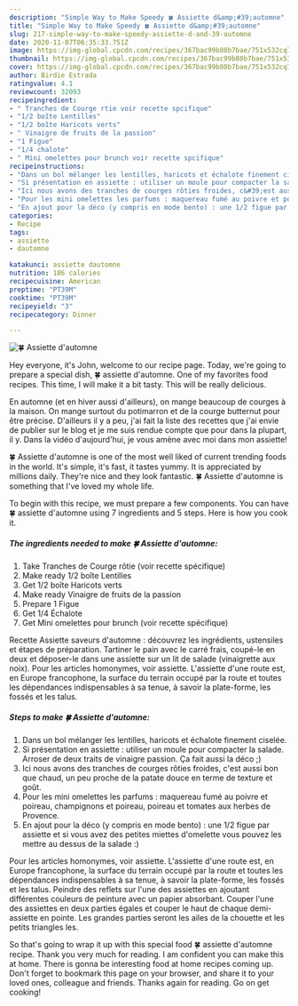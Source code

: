 ```yaml
---
description: "Simple Way to Make Speedy 🍀 Assiette d&amp;#39;automne"
title: "Simple Way to Make Speedy 🍀 Assiette d&amp;#39;automne"
slug: 217-simple-way-to-make-speedy-assiette-d-and-39-automne
date: 2020-11-07T06:35:33.751Z
image: https://img-global.cpcdn.com/recipes/367bac99b80b7bae/751x532cq70/🍀-assiette-dautomne-photo-principale-de-la-recette.jpg
thumbnail: https://img-global.cpcdn.com/recipes/367bac99b80b7bae/751x532cq70/🍀-assiette-dautomne-photo-principale-de-la-recette.jpg
cover: https://img-global.cpcdn.com/recipes/367bac99b80b7bae/751x532cq70/🍀-assiette-dautomne-photo-principale-de-la-recette.jpg
author: Birdie Estrada
ratingvalue: 4.1
reviewcount: 32093
recipeingredient:
- " Tranches de Courge rtie voir recette spcifique"
- "1/2 boîte Lentilles"
- "1/2 boîte Haricots verts"
- " Vinaigre de fruits de la passion"
- "1 Figue"
- "1/4 chalote"
- " Mini omelettes pour brunch voir recette spcifique"
recipeinstructions:
- "Dans un bol mélanger les lentilles, haricots et échalote finement ciselée."
- "Si présentation en assiette : utiliser un moule pour compacter la salade. Arroser de deux traits de vinaigre passion. Ça fait aussi la déco ;)"
- "Ici nous avons des tranches de courges rôties froides, c&#39;est aussi bon que chaud, un peu proche de la patate douce en terme de texture et goût."
- "Pour les mini omelettes les parfums : maquereau fumé au poivre et poireau, champignons et poireau, poireau et tomates aux herbes de Provence."
- "En ajout pour la déco (y compris en mode bento) : une 1/2 figue par assiette et si vous avez des petites miettes d&#39;omelette vous pouvez les mettre au dessus de la salade :)"
categories:
- Recipe
tags:
- assiette
- dautomne

katakunci: assiette dautomne 
nutrition: 186 calories
recipecuisine: American
preptime: "PT39M"
cooktime: "PT39M"
recipeyield: "3"
recipecategory: Dinner

---
```



![🍀 Assiette d&#39;automne](https://img-global.cpcdn.com/recipes/367bac99b80b7bae/751x532cq70/🍀-assiette-dautomne-photo-principale-de-la-recette.jpg)

Hey everyone, it's John, welcome to our recipe page. Today, we're going to prepare a special dish, 🍀 assiette d&#39;automne. One of my favorites food recipes. This time, I will make it a bit tasty. This will be really delicious.

En automne (et en hiver aussi d&#39;ailleurs), on mange beaucoup de courges à la maison. On mange surtout du potimarron et de la courge butternut pour être précise. D&#39;ailleurs il y a peu, j&#39;ai fait la liste des recettes que j&#39;ai envie de publier sur le blog et je me suis rendue compte que pour dans la plupart, il y. Dans la vidéo d&#39;aujourd&#39;hui, je vous amène avec moi dans mon assiette!

🍀 Assiette d&#39;automne is one of the most well liked of current trending foods in the world. It's simple, it's fast, it tastes yummy. It is appreciated by millions daily. They're nice and they look fantastic. 🍀 Assiette d&#39;automne is something that I've loved my whole life.


To begin with this recipe, we must prepare a few components. You can have 🍀 assiette d&#39;automne using 7 ingredients and 5 steps. Here is how you cook it.

<!--inarticleads1-->

##### The ingredients needed to make 🍀 Assiette d&#39;automne:

1. Take  Tranches de Courge rôtie (voir recette spécifique)
1. Make ready 1/2 boîte Lentilles
1. Get 1/2 boîte Haricots verts
1. Make ready  Vinaigre de fruits de la passion
1. Prepare 1 Figue
1. Get 1/4 Échalote
1. Get  Mini omelettes pour brunch (voir recette spécifique)


Recette Assiette saveurs d&#39;automne : découvrez les ingrédients, ustensiles et étapes de préparation. Tartiner le pain avec le carré frais, coupé-le en deux et déposer-le dans une assiette sur un lit de salade (vinaigrette aux noix). Pour les articles homonymes, voir assiette. L&#39;assiette d&#39;une route est, en Europe francophone, la surface du terrain occupé par la route et toutes les dépendances indispensables à sa tenue, à savoir la plate-forme, les fossés et les talus. 

<!--inarticleads2-->

##### Steps to make 🍀 Assiette d&#39;automne:

1. Dans un bol mélanger les lentilles, haricots et échalote finement ciselée.
1. Si présentation en assiette : utiliser un moule pour compacter la salade. Arroser de deux traits de vinaigre passion. Ça fait aussi la déco ;)
1. Ici nous avons des tranches de courges rôties froides, c&#39;est aussi bon que chaud, un peu proche de la patate douce en terme de texture et goût.
1. Pour les mini omelettes les parfums : maquereau fumé au poivre et poireau, champignons et poireau, poireau et tomates aux herbes de Provence.
1. En ajout pour la déco (y compris en mode bento) : une 1/2 figue par assiette et si vous avez des petites miettes d&#39;omelette vous pouvez les mettre au dessus de la salade :)


Pour les articles homonymes, voir assiette. L&#39;assiette d&#39;une route est, en Europe francophone, la surface du terrain occupé par la route et toutes les dépendances indispensables à sa tenue, à savoir la plate-forme, les fossés et les talus. Peindre des reflets sur l&#39;une des assiettes en ajoutant différentes couleurs de peinture avec un papier absorbant. Couper l&#39;une des assiettes en deux parties égales et couper le haut de chaque demi-assiette en pointe. Les grandes parties seront les ailes de la chouette et les petits triangles les. 

So that's going to wrap it up with this special food 🍀 assiette d&#39;automne recipe. Thank you very much for reading. I am confident you can make this at home. There is gonna be interesting food at home recipes coming up. Don't forget to bookmark this page on your browser, and share it to your loved ones, colleague and friends. Thanks again for reading. Go on get cooking!
